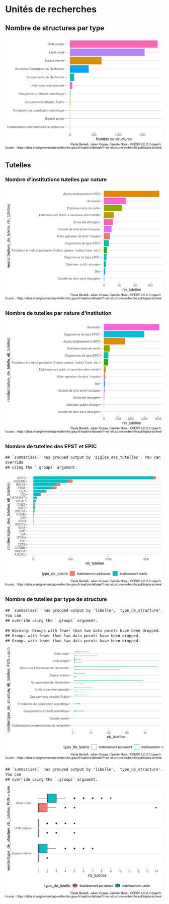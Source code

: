 Unités de recherches
================

## Nombre de structures par type

![](unites-de-recherche_files/figure-gfm/type_de_structure-1.png)<!-- -->

## Tutelles

### Nombre d’institutions tutelles par nature

![](unites-de-recherche_files/figure-gfm/nature.tutelles-1.png)<!-- -->

### Nombre de tutelles par nature d’institution

![](unites-de-recherche_files/figure-gfm/nb.nature.tutelles-1.png)<!-- -->

### Nombre de tutelles des EPST et EPIC

    ## `summarise()` has grouped output by 'sigles_des_tutelles'. You can override
    ## using the `.groups` argument.

![](unites-de-recherche_files/figure-gfm/nb.tutelles.epst-1.png)<!-- -->

### Nombre de tutelles par type de structure

    ## `summarise()` has grouped output by 'libelle', 'type_de_structure'. You can
    ## override using the `.groups` argument.

    ## Warning: Groups with fewer than two data points have been dropped.
    ## Groups with fewer than two data points have been dropped.
    ## Groups with fewer than two data points have been dropped.

![](unites-de-recherche_files/figure-gfm/nb.tutelles.type-1.png)<!-- -->

    ## `summarise()` has grouped output by 'libelle', 'type_de_structure'. You can
    ## override using the `.groups` argument.

![](unites-de-recherche_files/figure-gfm/nb.tutelles.type.umr-1.png)<!-- -->
